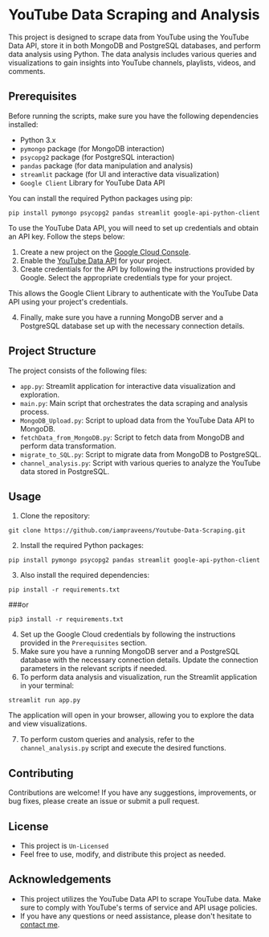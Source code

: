 # YouTube Data Scraping and Analysis

This project is designed to scrape data from YouTube using the YouTube Data API, store it in both MongoDB and PostgreSQL databases, and perform data analysis using Python. The data analysis includes various queries and visualizations to gain insights into YouTube channels, playlists, videos, and comments.

## Prerequisites

Before running the scripts, make sure you have the following dependencies installed:

- Python 3.x
- `pymongo` package (for MongoDB interaction)
- `psycopg2` package (for PostgreSQL interaction)
- `pandas` package (for data manipulation and analysis)
- `streamlit` package (for UI and interactive data visualization)
- `Google Client` Library for YouTube Data API

You can install the required Python packages using pip:
```
pip install pymongo psycopg2 pandas streamlit google-api-python-client
```

To use the YouTube Data API, you will need to set up credentials and obtain an API key. Follow the steps below:

1. Create a new project on the [Google Cloud Console](https://console.cloud.google.com/).
2. Enable the [YouTube Data API](https://console.cloud.google.com/apis/library) for your project.
3. Create credentials for the API by following the instructions provided by Google. Select the appropriate credentials type for your project.

This allows the Google Client Library to authenticate with the YouTube Data API using your project's credentials.

4. Finally, make sure you have a running MongoDB server and a PostgreSQL database set up with the necessary connection details.

## Project Structure

The project consists of the following files:

- `app.py`: Streamlit application for interactive data visualization and exploration.
- `main.py`: Main script that orchestrates the data scraping and analysis process.
- `MongoDB_Upload.py`: Script to upload data from the YouTube Data API to MongoDB.
- `fetchData_from_MongoDB.py`: Script to fetch data from MongoDB and perform data transformation.
- `migrate_to_SQL.py`: Script to migrate data from MongoDB to PostgreSQL.
- `channel_analysis.py`: Script with various queries to analyze the YouTube data stored in PostgreSQL.

## Usage

1. Clone the repository:
```
git clone https://github.com/iampraveens/Youtube-Data-Scraping.git
```
2. Install the required Python packages:
```
pip install pymongo psycopg2 pandas streamlit google-api-python-client
```
3. Also install the required dependencies:
```
pip install -r requirements.txt
```
   ###or

```
pip3 install -r requirements.txt
```
4. Set up the Google Cloud credentials by following the instructions provided in the `Prerequisites` section.
5. Make sure you have a running MongoDB server and a PostgreSQL database with the necessary connection details. Update the connection parameters in the relevant scripts if needed.
6. To perform data analysis and visualization, run the Streamlit application in your terminal:

```
streamlit run app.py
```
The application will open in your browser, allowing you to explore the data and view visualizations.

7. To perform custom queries and analysis, refer to the `channel_analysis.py` script and execute the desired functions.

## Contributing

Contributions are welcome! If you have any suggestions, improvements, or bug fixes, please create an issue or submit a pull request.

## License

- This project is `Un-Licensed`
- Feel free to use, modify, and distribute this project as needed.

## Acknowledgements

- This project utilizes the YouTube Data API to scrape YouTube data. Make sure to comply with YouTube's terms of service and API usage policies.
- If you have any questions or need assistance, please don't hesitate to [contact me](https://www.linkedin.com/in/iampraveens/).

